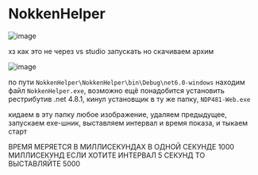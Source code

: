 # NokkenHelper

![image](https://github.com/user-attachments/assets/b079624a-e5a8-4638-8ceb-0ec22461f1f7)

хз как это не через vs studio запускать но скачиваем архим

![image](https://github.com/user-attachments/assets/b4758a53-7d0d-4e5c-8400-db061d668d39)

по пути `NokkenHelper\NokkenHelper\bin\Debug\net6.0-windows` находим файл `NokkenHelper.exe`, возможно ещё понадобится установить рестрибутив .net 4.8.1, кинул установщик в ту же папку, `NDP481-Web.exe`

кидаем в эту папку любое изображение, удаляем предыдущее, запускаем exe-шник, выставляем интервал и время показа, и тыкаем старт

ВРЕМЯ МЕРЯЕТСЯ В МИЛЛИСЕКУНДАХ В ОДНОЙ СЕКУНДЕ 1000 МИЛЛИСЕКУНД ЕСЛИ ХОТИТЕ ИНТЕРВАЛ 5 СЕКУНД ТО ВЫСТАВЛЯЙТЕ 5000
